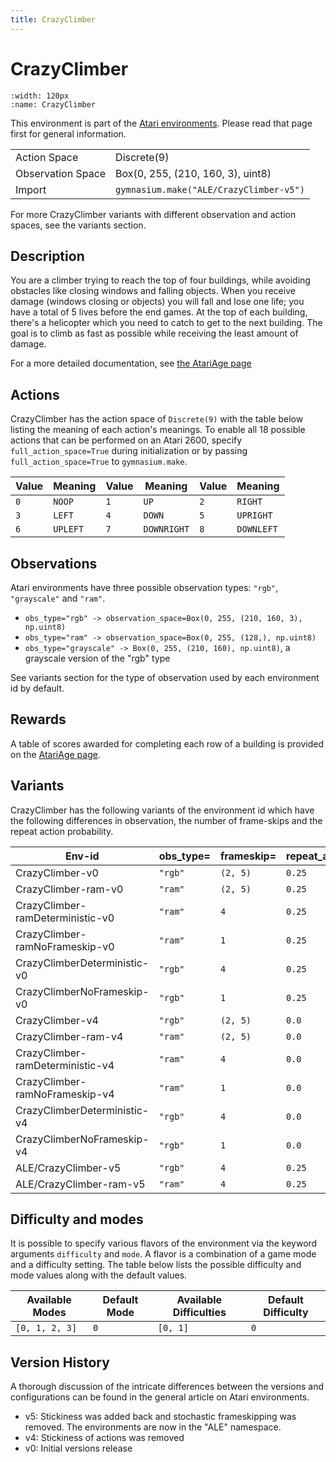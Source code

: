 ```yaml
---
title: CrazyClimber
---
```


# CrazyClimber

```{figure} ../../_static/videos/atari/crazy_climber.gif
:width: 120px
:name: CrazyClimber
```

This environment is part of the <a href='..'>Atari environments</a>. Please read that page first for general information.

|   |   |
|---|---|
| Action Space | Discrete(9) |
| Observation Space | Box(0, 255, (210, 160, 3), uint8) |
| Import | `gymnasium.make("ALE/CrazyClimber-v5")` |

For more CrazyClimber variants with different observation and action spaces, see the variants section.

## Description

You are a climber trying to reach the top of four buildings, while avoiding obstacles like closing windows and falling objects. When you receive damage (windows closing or objects) you will fall and lose one life; you have a total of 5 lives before the end games. At the top of each building, there's a helicopter which you need to catch to get to the next building. The goal is to climb as fast as possible while receiving the least amount of damage.

For a more detailed documentation, see [the AtariAge page](https://atariage.com/manual_html_page.php?SoftwareLabelID=113)

## Actions

CrazyClimber has the action space of `Discrete(9)` with the table below listing the meaning of each action's meanings.
To enable all 18 possible actions that can be performed on an Atari 2600, specify `full_action_space=True` during
initialization or by passing `full_action_space=True` to `gymnasium.make`.

| Value   | Meaning   | Value   | Meaning     | Value   | Meaning    |
|---------|-----------|---------|-------------|---------|------------|
| `0`     | `NOOP`    | `1`     | `UP`        | `2`     | `RIGHT`    |
| `3`     | `LEFT`    | `4`     | `DOWN`      | `5`     | `UPRIGHT`  |
| `6`     | `UPLEFT`  | `7`     | `DOWNRIGHT` | `8`     | `DOWNLEFT` |

## Observations

Atari environments have three possible observation types: `"rgb"`, `"grayscale"` and `"ram"`.

- `obs_type="rgb" -> observation_space=Box(0, 255, (210, 160, 3), np.uint8)`
- `obs_type="ram" -> observation_space=Box(0, 255, (128,), np.uint8)`
- `obs_type="grayscale" -> Box(0, 255, (210, 160), np.uint8)`, a grayscale version of the "rgb" type

See variants section for the type of observation used by each environment id by default.

## Rewards
A table of scores awarded for completing each row of a building is provided on the [AtariAge page](https://atariage.com/manual_html_page.php?SoftwareLabelID=113).

## Variants

CrazyClimber has the following variants of the environment id which have the following differences in observation,
the number of frame-skips and the repeat action probability.

| Env-id                           | obs_type=   | frameskip=   | repeat_action_probability=   |
|----------------------------------|-------------|--------------|------------------------------|
| CrazyClimber-v0                  | `"rgb"`     | `(2, 5)`     | `0.25`                       |
| CrazyClimber-ram-v0              | `"ram"`     | `(2, 5)`     | `0.25`                       |
| CrazyClimber-ramDeterministic-v0 | `"ram"`     | `4`          | `0.25`                       |
| CrazyClimber-ramNoFrameskip-v0   | `"ram"`     | `1`          | `0.25`                       |
| CrazyClimberDeterministic-v0     | `"rgb"`     | `4`          | `0.25`                       |
| CrazyClimberNoFrameskip-v0       | `"rgb"`     | `1`          | `0.25`                       |
| CrazyClimber-v4                  | `"rgb"`     | `(2, 5)`     | `0.0`                        |
| CrazyClimber-ram-v4              | `"ram"`     | `(2, 5)`     | `0.0`                        |
| CrazyClimber-ramDeterministic-v4 | `"ram"`     | `4`          | `0.0`                        |
| CrazyClimber-ramNoFrameskip-v4   | `"ram"`     | `1`          | `0.0`                        |
| CrazyClimberDeterministic-v4     | `"rgb"`     | `4`          | `0.0`                        |
| CrazyClimberNoFrameskip-v4       | `"rgb"`     | `1`          | `0.0`                        |
| ALE/CrazyClimber-v5              | `"rgb"`     | `4`          | `0.25`                       |
| ALE/CrazyClimber-ram-v5          | `"ram"`     | `4`          | `0.25`                       |

## Difficulty and modes

It is possible to specify various flavors of the environment via the keyword arguments `difficulty` and `mode`.
A flavor is a combination of a game mode and a difficulty setting. The table below lists the possible difficulty and mode values
along with the default values.

| Available Modes   | Default Mode   | Available Difficulties   | Default Difficulty   |
|-------------------|----------------|--------------------------|----------------------|
| `[0, 1, 2, 3]`    | `0`            | `[0, 1]`                 | `0`                  |

## Version History

A thorough discussion of the intricate differences between the versions and configurations can be found in the general article on Atari environments.

* v5: Stickiness was added back and stochastic frameskipping was removed. The environments are now in the "ALE" namespace.
* v4: Stickiness of actions was removed
* v0: Initial versions release
